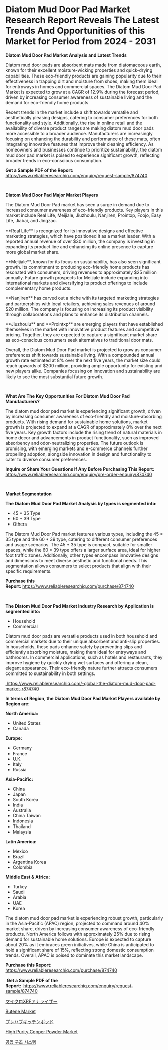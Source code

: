 <p><h1>Diatom Mud Door Pad Market Research Report Reveals The Latest Trends And Opportunities of this Market for Period from 2024 - 2031</h1></p><p><strong>Diatom Mud Door Pad Market Analysis and Latest Trends</strong></p>
<p><p>Diatom mud door pads are absorbent mats made from diatomaceous earth, known for their excellent moisture-wicking properties and quick-drying capabilities. These eco-friendly products are gaining popularity due to their effectiveness in trapping dirt and moisture from shoes, making them ideal for entryways in homes and commercial spaces. The Diatom Mud Door Pad Market is expected to grow at a CAGR of 12.9% during the forecast period, driven by increasing consumer awareness of sustainable living and the demand for eco-friendly home products.</p><p>Recent trends in the market include a shift towards versatile and aesthetically pleasing designs, catering to consumer preferences for both functionality and style. Additionally, the rise in online retail and the availability of diverse product ranges are making diatom mud door pads more accessible to a broader audience. Manufacturers are increasingly focusing on enhancing the durability and performance of these mats, often integrating innovative features that improve their cleaning efficiency. As homeowners and businesses continue to prioritize sustainability, the diatom mud door pad market is poised to experience significant growth, reflecting broader trends in eco-conscious consumption.</p></p>
<p><strong>Get a Sample PDF of the Report:&nbsp;</strong> <a href="https://www.reliableresearchiq.com/enquiry/request-sample/874740">https://www.reliableresearchiq.com/enquiry/request-sample/874740</a></p>
<p>&nbsp;</p>
<p><strong>Diatom Mud Door Pad Major Market Players</strong></p>
<p><p>The Diatom Mud Door Pad market has seen a surge in demand due to increased consumer awareness of eco-friendly products. Key players in this market include Real Life, Meijiale, Jiuzhoulu, Nanjiren, Prointxp, Foojo, Easy Life, Jiabai, and Jingzao.</p><p>**Real Life** is recognized for its innovative designs and effective marketing strategies, which have positioned it as a market leader. With a reported annual revenue of over $30 million, the company is investing in expanding its product line and enhancing its online presence to capture more global market share.</p><p>**Meijiale**, known for its focus on sustainability, has also seen significant growth. Its commitment to producing eco-friendly home products has resonated with consumers, driving revenues to approximately $25 million annually. Future growth prospects for Meijiale include expanding into international markets and diversifying its product offerings to include complementary home products.</p><p>**Nanjiren** has carved out a niche with its targeted marketing strategies and partnerships with local retailers, achieving sales revenues of around $20 million. The company is focusing on increasing its product visibility through collaborations and plans to enhance its distribution channels.</p><p>**Jiuzhoulu** and **Prointxp** are emerging players that have established themselves in the market with innovative product features and competitive pricing. Together, they are expected to capture a significant market share as eco-conscious consumers seek alternatives to traditional door mats.</p><p>Overall, the Diatom Mud Door Pad market is projected to grow as consumer preferences shift towards sustainable living. With a compounded annual growth rate estimated at 8% over the next five years, the market size could reach upwards of $200 million, providing ample opportunity for existing and new players alike. Companies focusing on innovation and sustainability are likely to see the most substantial future growth.</p></p>
<p>&nbsp;</p>
<p><strong>What Are The Key Opportunities For Diatom Mud Door Pad Manufacturers?</strong></p>
<p><p>The diatom mud door pad market is experiencing significant growth, driven by increasing consumer awareness of eco-friendly and moisture-absorbing products. With rising demand for sustainable home solutions, market growth is projected to expand at a CAGR of approximately 8% over the next five years. Key growth factors include the rising trend of natural materials in home decor and advancements in product functionality, such as improved absorbency and odor-neutralizing properties. The future outlook is promising, with emerging markets and e-commerce channels further propelling adoption, alongside innovation in design and functionality to cater to diverse consumer preferences.</p></p>
<p><strong>Inquire or Share Your Questions If Any Before Purchasing This Report:</strong> <a href="https://www.reliableresearchiq.com/enquiry/pre-order-enquiry/874740">https://www.reliableresearchiq.com/enquiry/pre-order-enquiry/874740</a></p>
<p>&nbsp;</p>
<p><strong>Market Segmentation</strong></p>
<p><strong>The Diatom Mud Door Pad Market Analysis by types is segmented into:</strong></p>
<p><ul><li>45 * 35 Type</li><li>60 * 39 Type</li><li>Others</li></ul></p>
<p><p>The Diatom Mud Door Pad market features various types, including the 45 * 35 type and the 60 * 39 type, catering to different consumer preferences and usage scenarios. The 45 * 35 type is compact, suitable for smaller spaces, while the 60 * 39 type offers a larger surface area, ideal for higher foot traffic zones. Additionally, other types encompass innovative designs and dimensions to meet diverse aesthetic and functional needs. This segmentation allows consumers to select products that align with their specific requirements.</p></p>
<p><strong>Purchase this Report:&nbsp;</strong><a href="https://www.reliableresearchiq.com/purchase/874740">https://www.reliableresearchiq.com/purchase/874740</a></p>
<p>&nbsp;</p>
<p><strong>The Diatom Mud Door Pad Market Industry Research by Application is segmented into:</strong></p>
<p><ul><li>Household</li><li>Commercial</li></ul></p>
<p><p>Diatom mud door pads are versatile products used in both household and commercial markets due to their unique absorbent and anti-slip properties. In households, these pads enhance safety by preventing slips and efficiently absorbing moisture, making them ideal for entryways and bathrooms. In commercial applications, such as hotels and restaurants, they improve hygiene by quickly drying wet surfaces and offering a clean, elegant appearance. Their eco-friendly nature further attracts consumers committed to sustainability in both settings.</p></p>
<p><a href="https://www.reliableresearchiq.com/-global-the-diatom-mud-door-pad-market-r874740">&nbsp;https://www.reliableresearchiq.com/-global-the-diatom-mud-door-pad-market-r874740</a></p>
<p><strong>In terms of Region, the Diatom Mud Door Pad Market Players available by Region are:</strong></p>
<p>
    <p> <strong> North America: </strong>
        <ul>
            <li>United States</li>
            <li>Canada</li>
        </ul>
        </p> 
    <p> <strong> Europe: </strong>
        <ul>
            <li>Germany</li>
            <li>France</li>
            <li>U.K.</li>
            <li>Italy</li>
            <li>Russia</li>
        </ul>
        </p> 
    <p> <strong> Asia-Pacific: </strong>
        <ul>
            <li>China</li>
            <li>Japan</li>
            <li>South Korea</li>
            <li>India</li>
            <li>Australia</li>
            <li>China Taiwan</li>
            <li>Indonesia</li>
            <li>Thailand</li>
            <li>Malaysia</li>
        </ul>
        </p> 
    <p> <strong> Latin America: </strong>
        <ul>
            <li>Mexico</li>
            <li>Brazil</li>
            <li>Argentina Korea</li>
            <li>Colombia</li>
        </ul>
        </p> 
    <p> <strong> Middle East & Africa: </strong>
        <ul>
            <li>Turkey</li>
            <li>Saudi</li>
            <li>Arabia</li>
            <li>UAE</li>
            <li>Korea</li>
        </ul>
    </p>
    </p>
<p><p>The diatom mud door pad market is experiencing robust growth, particularly in the Asia-Pacific (APAC) region, projected to command around 40% market share, driven by increasing consumer awareness of eco-friendly products. North America follows with approximately 25% due to rising demand for sustainable home solutions. Europe is expected to capture about 20% as it embraces green initiatives, while China is anticipated to hold a significant share of 15%, reflecting strong domestic consumption trends. Overall, APAC is poised to dominate this market landscape.</p></p>
<p><strong>Purchase this Report: </strong><a href="https://www.reliableresearchiq.com/purchase/874740">https://www.reliableresearchiq.com/purchase/874740</a></p>
<p>&nbsp;<strong>Get a Sample PDF of the Report:&nbsp;&nbsp;</strong><a href="https://www.reliableresearchiq.com/enquiry/request-sample/874740">https://www.reliableresearchiq.com/enquiry/request-sample/874740</a></p>
<p><strong></strong></p>
<p><p><a href="https://medium.com/@shade463/micro-xrf-analyzer-market-%E3%81%AE%E3%82%B0%E3%83%AD%E3%83%BC%E3%83%90%E3%83%AB%E5%B8%82%E5%A0%B4%E6%A6%82%E8%A6%81%E3%81%AF-%E4%B8%96%E7%95%8C%E3%81%8A%E3%82%88%E3%81%B3%E4%B8%BB%E8%A6%81%E5%B8%82%E5%A0%B4%E3%81%AB%E3%81%8A%E3%81%91%E3%82%8B%E6%A5%AD%E7%95%8C%E3%81%AB%E5%BD%B1%E9%9F%BF%E3%82%92%E4%B8%8E%E3%81%88%E3%82%8B%E4%B8%BB%E8%A6%81%E3%81%AA%E3%83%88%E3%83%AC%E3%83%B3%E3%83%89%E3%81%AB%E3%81%A4%E3%81%84%E3%81%A6-%E7%8B%AC%E8%87%AA%E3%81%AE%E8%A6%96%E7%82%B9%E3%82%92%E6%8F%90%E4%BE%9B%E3%81%97%E3%81%BE%E3%81%99-ef2e17a3b124">マイクロXRFアナライザー</a></p><p><a href="https://issuu.com/reportprime-2/docs/butene-market-size-2030.pptx_9b12ba667b874a">Butene Market</a></p><p><a href="https://medium.com/@shade463/prefabricated-kitchen-pod-market-%E3%81%AF-%E3%82%B3%E3%82%B9%E3%83%88%E7%AE%A1%E7%90%86%E3%81%A8%E5%8A%B9%E7%8E%87%E5%90%91%E4%B8%8A%E3%82%92%E5%84%AA%E5%85%88%E3%81%97%E3%81%BE%E3%81%99-%E3%81%95%E3%82%89%E3%81%AB-%E5%A0%B1%E5%91%8A%E6%9B%B8%E3%81%AF%E5%B8%82%E5%A0%B4%E3%81%AE%E9%9C%80%E8%A6%81%E9%9D%A2%E3%81%A8%E4%BE%9B%E7%B5%A6%E9%9D%A2%E3%81%AE%E4%B8%A1%E6%96%B9%E3%82%92%E3%82%AB%E3%83%90%E3%83%BC%E3%81%97%E3%81%A6%E3%81%84%E3%81%BE%E3%81%99-prefabricated-477808f7aece">プレハブキッチンポッド</a></p><p><a href="https://medium.com/@lucoritz3lz/the-global-high-purity-copper-powder-market-is-projected-to-experience-an-annual-growth-rate-of-7-79df733bc1a8">High Purity Copper Powder Market</a></p><p><a href="https://medium.com/@rekhakhatun65/pneumatic-structural-systems-market-%EC%9D%98-%EA%B8%80%EB%A1%9C%EB%B2%8C-%EC%8B%9C%EC%9E%A5-%EA%B0%9C%EC%9A%94%EB%8A%94-%EC%A0%84-%EC%84%B8%EA%B3%84-%EB%B0%8F-%EC%A3%BC%EC%9A%94-%EC%8B%9C%EC%9E%A5%EC%9D%98-%EC%82%B0%EC%97%85%EC%97%90-%EC%98%81%ED%96%A5%EC%9D%84-%EB%AF%B8%EC%B9%98%EB%8A%94-%EC%A3%BC%EC%9A%94-%ED%8A%B8%EB%A0%8C%EB%93%9C%EC%97%90-%EB%8C%80%ED%95%9C-%EB%8F%85%ED%8A%B9%ED%95%9C-%EA%B4%80%EC%A0%90%EC%9D%84-3b61ca8c9e9b">공압 구조 시스템</a></p></p>